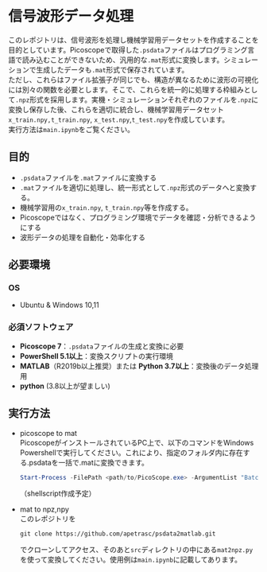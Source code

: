 # 信号波形データ処理

このレポジトリは、信号波形を処理し機械学習用データセットを作成することを目的としています。Picoscopeで取得した`.psdata`ファイルはプログラミング言語で読み込むことができないため、汎用的な`.mat`形式に変換します。シミュレーションで生成したデータも`.mat`形式で保存されています。  
ただし、これらはファイル拡張子が同じでも、構造が異なるために波形の可視化には別々の関数を必要とします。そこで、これらを統一的に処理する枠組みとして`.npz`形式を採用します。実機・シミュレーションそれぞれのファイルを`.npz`に変換し保存した後、これらを適切に統合し、機械学習用データセット`x_train.npy,t_train.npy`, `x_test.npy`,`t_test.npy`を作成しています。  
実行方法は`main.ipynb`をご覧ください。


## 目的

- `.psdata`ファイルを`.mat`ファイルに変換する
- `.mat`ファイルを適切に処理し、統一形式として`.npz`形式のデータへと変換する。
- 機械学習用の`x_train.npy`, `t_train.npy`等を作成する。
- Picoscopeではなく、プログラミング環境でデータを確認・分析できるようにする
- 波形データの処理を自動化・効率化する

## 必要環境

### OS
- Ubuntu & Windows 10,11

### 必須ソフトウェア
- **Picoscope 7**：`.psdata`ファイルの生成と変換に必要
- **PowerShell 5.1以上**：変換スクリプトの実行環境
- **MATLAB**（R2019b以上推奨）または **Python 3.7以上**：変換後のデータ処理用
- **python** (3.8以上が望ましい)

## 実行方法
- picoscope to mat  
   PicoscopeがインストールされているPC上で、以下のコマンドをWindows Powershellで実行してください。これにより、指定のフォルダ内に存在する.psdataを一括で.matに変換できます。
   ```powershell
   Start-Process -FilePath <path/to/PicoScope.exe> -ArgumentList "BatchConvert", <path/to/input folder>, <path/to/output folder>, ".mat" -Wait -NoNewWindow
   ```
   （shellscript作成予定）

- mat to npz,npy  
   このレポジトリを
   ```
   git clone https://github.com/apetrasc/psdata2matlab.git
   ```
   でクローンしてアクセス、そのあと`src`ディレクトリの中にある`mat2npz.py`を使って変換してください。使用例は`main.ipynb`に記載してあります。
